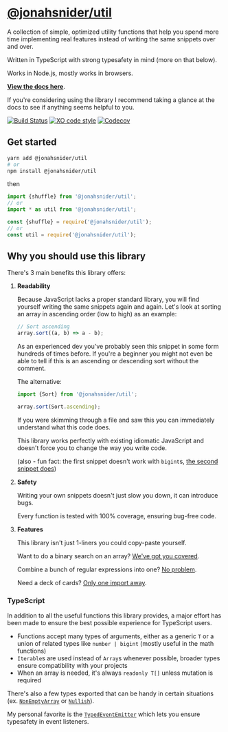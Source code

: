 # [@jonahsnider/util](https://util.jonah.pw/)

A collection of simple, optimized utility functions that help you spend more time implementing real features instead of writing the same snippets over and over.

Written in TypeScript with strong typesafety in mind (more on that below).

Works in Node.js, mostly works in browsers.

**[View the docs here](https://util.jonah.pw/)**.

If you're considering using the library I recommend taking a glance at the docs to see if anything seems helpful to you.

[![Build Status](https://github.com/jonahsnider/util/workflows/CI/badge.svg)](https://github.com/jonahsnider/util/actions)
[![XO code style](https://img.shields.io/badge/code_style-XO-5ed9c7.svg)](https://github.com/xojs/xo)
[![Codecov](https://codecov.io/gh/jonahsnider/util/branch/main/graph/badge.svg)](https://codecov.io/gh/jonahsnider/util)

## Get started

```sh
yarn add @jonahsnider/util
# or
npm install @jonahsnider/util
```

then

```js
import {shuffle} from '@jonahsnider/util';
// or
import * as util from '@jonahsnider/util';

const {shuffle} = require('@jonahsnider/util');
// or
const util = require('@jonahsnider/util');
```

## Why you should use this library

There's 3 main benefits this library offers:

1. **Readability**

   Because JavaScript lacks a proper standard library, you will find yourself writing the same snippets again and again.
   Let's look at sorting an array in ascending order (low to high) as an example:

   ```js
   // Sort ascending
   array.sort((a, b) => a - b);
   ```

   As an experienced dev you've probably seen this snippet in some form hundreds of times before.
   If you're a beginner you might not even be able to tell if this is an ascending or descending sort without the comment.

   The alternative:

   ```js
   import {Sort} from '@jonahsnider/util';

   array.sort(Sort.ascending);
   ```

   If you were skimming through a file and saw this you can immediately understand what this code does.

   This library works perfectly with existing idiomatic JavaScript and doesn't force you to change the way you write code.

   (also - fun fact: the first snippet doesn't work with `bigint`s, [the second snippet does](https://util.jonah.pw/modules#Comparable))

2. **Safety**

   Writing your own snippets doesn't just slow you down, it can introduce bugs.

   Every function is tested with 100% coverage, ensuring bug-free code.

3. **Features**

   This library isn't just 1-liners you could copy-paste yourself.

   Want to do a binary search on an array? [We've got you covered](https://util.jonah.pw/modules#binarySearch).

   Combine a bunch of regular expressions into one? [No problem](https://util.jonah.pw/modules#regExpUnion).

   Need a deck of cards? [Only one import away](https://util.jonah.pw/modules#newDeck).

### TypeScript

In addition to all the useful functions this library provides, a major effort has been made to ensure the best possible experience for TypeScript users.

- Functions accept many types of arguments, either as a generic `T` or a union of related types like `number | bigint` (mostly useful in the math functions)
- `Iterable`s are used instead of `Array`s whenever possible, broader types ensure compatibility with your projects
- When an array is needed, it's always `readonly T[]` unless mutation is required

There's also a few types exported that can be handy in certain situations (ex. [`NonEmptyArray`](https://util.jonah.pw/modules#NonEmptyArray) or [`Nullish`](https://util.jonah.pw/modules#Nullish)).

My personal favorite is the [`TypedEventEmitter`](https://util.jonah.pw/interfaces/typedeventemitter) which lets you ensure typesafety in event listeners.
